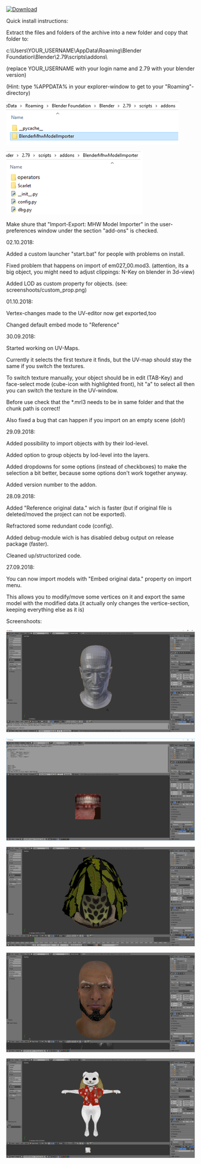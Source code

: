 [ ![Download](https://api.bintray.com/packages/thecrazyt/BlenderMhwModelImporter/BlenderMhwModelImporter/images/download.svg) ](https://bintray.com/thecrazyt/BlenderMhwModelImporter/BlenderMhwModelImporter/_latestVersion)
 

Quick install instructions:

 Extract the files and folders of the archive into a new folder and copy that folder to:
 
  c:\Users\YOUR_USERNAME\AppData\Roaming\Blender Foundation\Blender\2.79\scripts\addons\
  
  (replace YOUR_USERNAME with your login name and 2.79 with your blender version)
  
  (Hint: type %APPDATA% in your explorer-window to get to your "Roaming"-directory)
  
  ![install_folder1](screenshoots/install_folder1.png)

  ![install_folder2](screenshoots/install_folder2.png)
  
  Make shure that "Import-Export: MHW Model Importer" in the user-preferences window under the section "add-ons" is checked.
  

02.10.2018:

Added a custom launcher "start.bat" for people with problems on install.

Fixed problem that happens on import of em027_00.mod3. (attention, its a big object, you might need to adjust clippings: N-Key on blender in 3d-view)

Added LOD as custom property for objects. (see: screenshoots/custom_prop.png)


01.10.2018:

Vertex-changes made to the UV-editor now get exported,too

Changed default embed mode to "Reference"

  
30.09.2018:

Started working on UV-Maps.

Currently it selects the first texture it finds, but the UV-map should stay the same if you switch the textures.

To switch texture manually, your object should be in edit (TAB-Key) and face-select mode (cube-icon with highlighted front), hit "a" to select all then you can switch the texture in the UV-window.

Before use check that the *.mrl3 needs to be in same folder and that the chunk path is correct!

Also fixed a bug that can happen if you import on an empty scene (doh!)
  
  
29.09.2018:

Added possibility to import objects with by their lod-level.

Added option to group objects by lod-level into the layers.

Added dropdowns for some options (instead of checkboxes) to make the selection a bit better, because some options don't work together anyway.

Added version number to the addon.

  
28.09.2018:

Added "Reference original data." wich is faster (but if original file is deleted/moved the project can not be exported).

Refractored some redundant code (config).

Added debug-module wich is has disabled debug output on release package (faster).

Cleaned up/structorized code.

  
27.09.2018:

You can now import models with "Embed original data." property on import menu.

This allows you to modify/move some vertices on it and export the same model with the modified data.(it actually only changes the vertice-section, keeping everything else as it is)






  
Screenshoots:

![screenshoot1](screenshoots/example.png)

![screenshoot2](screenshoots/example2.png)

![screenshoot2](screenshoots/example3.png)

![screenshoot2](screenshoots/example4.png)

![screenshoot2](screenshoots/example5.png)